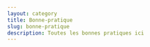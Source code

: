 ```yaml
---
layout: category
title: Bonne-pratique
slug: bonne-pratique
description: Toutes les bonnes pratiques ici
---
```

